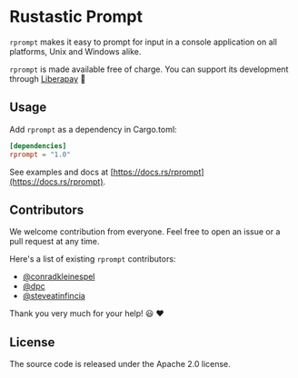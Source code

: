 # Rustastic Prompt

`rprompt` makes it easy to prompt for input in a console application on all platforms, Unix and Windows alike.

`rprompt` is made available free of charge. You can support its development through [Liberapay](https://liberapay.com/conradkleinespel/) 💪

## Usage

Add `rprompt` as a dependency in Cargo.toml:

```toml
[dependencies]
rprompt = "1.0"
```

See examples and docs at [https://docs.rs/rprompt](https://docs.rs/rprompt).

## Contributors

We welcome contribution from everyone. Feel free to open an issue or a pull request at any time.

Here's a list of existing `rprompt` contributors:

* [@conradkleinespel](https://github.com/conradkleinespel)
* [@dpc](https://github.com/dpc)
* [@steveatinfincia](https://github.com/steveatinfincia)

Thank you very much for your help!  :smiley:  :heart:

## License

The source code is released under the Apache 2.0 license.
